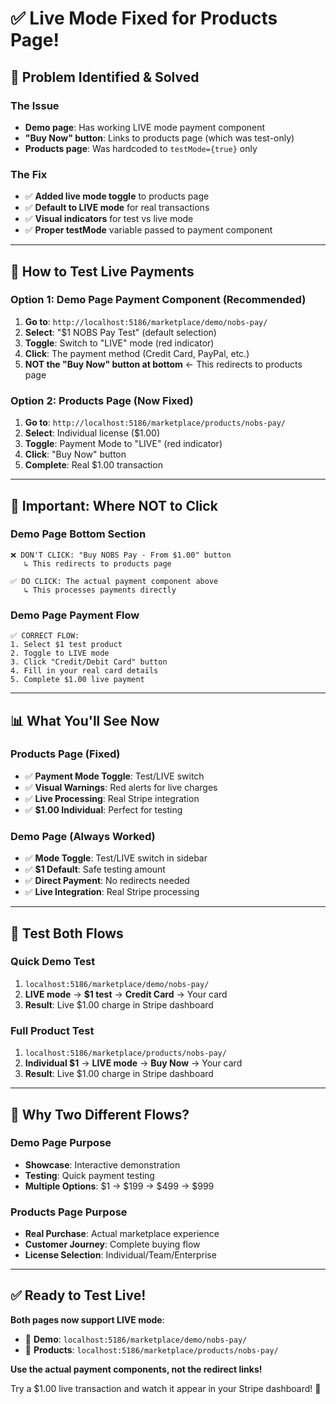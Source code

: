 # ✅ Live Mode Fixed for Products Page!

## 🔧 **Problem Identified & Solved**

### **The Issue**
- **Demo page**: Has working LIVE mode payment component
- **"Buy Now" button**: Links to products page (which was test-only)
- **Products page**: Was hardcoded to `testMode={true}` only

### **The Fix**
- ✅ **Added live mode toggle** to products page
- ✅ **Default to LIVE mode** for real transactions
- ✅ **Visual indicators** for test vs live mode
- ✅ **Proper testMode** variable passed to payment component

---

## 🎯 **How to Test Live Payments**

### **Option 1: Demo Page Payment Component (Recommended)**
1. **Go to**: `http://localhost:5186/marketplace/demo/nobs-pay/`
2. **Select**: "$1 NOBS Pay Test" (default selection)
3. **Toggle**: Switch to "LIVE" mode (red indicator)
4. **Click**: The payment method (Credit Card, PayPal, etc.) 
5. **NOT the "Buy Now" button at bottom** ← This redirects to products page

### **Option 2: Products Page (Now Fixed)**
1. **Go to**: `http://localhost:5186/marketplace/products/nobs-pay/`
2. **Select**: Individual license ($1.00)
3. **Toggle**: Payment Mode to "LIVE" (red indicator)
4. **Click**: "Buy Now" button
5. **Complete**: Real $1.00 transaction

---

## 🚨 **Important: Where NOT to Click**

### **Demo Page Bottom Section**
```
❌ DON'T CLICK: "Buy NOBS Pay - From $1.00" button
   ↳ This redirects to products page
   
✅ DO CLICK: The actual payment component above
   ↳ This processes payments directly
```

### **Demo Page Payment Flow**
```
✅ CORRECT FLOW:
1. Select $1 test product
2. Toggle to LIVE mode  
3. Click "Credit/Debit Card" button
4. Fill in your real card details
5. Complete $1.00 live payment
```

---

## 📊 **What You'll See Now**

### **Products Page (Fixed)**
- ✅ **Payment Mode Toggle**: Test/LIVE switch
- ✅ **Visual Warnings**: Red alerts for live charges
- ✅ **Live Processing**: Real Stripe integration
- ✅ **$1.00 Individual**: Perfect for testing

### **Demo Page (Always Worked)**
- ✅ **Mode Toggle**: Test/LIVE switch in sidebar
- ✅ **$1 Default**: Safe testing amount
- ✅ **Direct Payment**: No redirects needed
- ✅ **Live Integration**: Real Stripe processing

---

## 🧪 **Test Both Flows**

### **Quick Demo Test**
1. `localhost:5186/marketplace/demo/nobs-pay/`
2. **LIVE mode** → **$1 test** → **Credit Card** → Your card
3. **Result**: Live $1.00 charge in Stripe dashboard

### **Full Product Test**  
1. `localhost:5186/marketplace/products/nobs-pay/`
2. **Individual $1** → **LIVE mode** → **Buy Now** → Your card
3. **Result**: Live $1.00 charge in Stripe dashboard

---

## 🎯 **Why Two Different Flows?**

### **Demo Page Purpose**
- **Showcase**: Interactive demonstration
- **Testing**: Quick payment testing
- **Multiple Options**: $1 → $199 → $499 → $999

### **Products Page Purpose**
- **Real Purchase**: Actual marketplace experience
- **Customer Journey**: Complete buying flow
- **License Selection**: Individual/Team/Enterprise

---

## ✅ **Ready to Test Live!**

**Both pages now support LIVE mode**:
- 🎪 **Demo**: `localhost:5186/marketplace/demo/nobs-pay/`
- 🛒 **Products**: `localhost:5186/marketplace/products/nobs-pay/`

**Use the actual payment components, not the redirect links!**

Try a $1.00 live transaction and watch it appear in your Stripe dashboard! 🎉